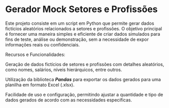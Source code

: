 # Gerador Mock Setores e Profissões

Este projeto consiste em um script em Python que permite gerar dados fictícios aleatórios relacionados a setores e profissões. O objetivo principal é fornecer uma maneira simples e eficiente de criar dados simulados para fins de teste, análise ou demonstração, sem a necessidade de expor informações reais ou confidenciais.

Recursos e Funcionalidades:

Geração de dados fictícios de setores e profissões com detalhes aleatórios, como nomes, salários, níveis hierárquicos, entre outros.

Utilização da biblioteca **_Pandas_** para exportar os dados gerados para uma planilha em formato Excel (.xlsx).

Facilidade de uso e configuração, permitindo ajustar a quantidade e tipo de dados gerados de acordo com as necessidades específicas.

